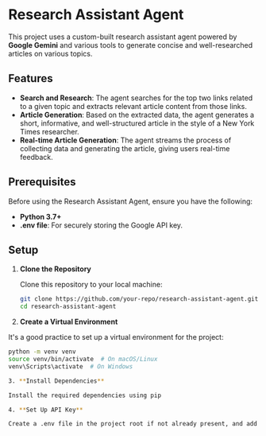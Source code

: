 # Research Assistant Agent

This project uses a custom-built research assistant agent powered by **Google Gemini** and various tools to generate concise and well-researched articles on various topics. 

## Features

- **Search and Research**: The agent searches for the top two links related to a given topic and extracts relevant article content from those links.
- **Article Generation**: Based on the extracted data, the agent generates a short, informative, and well-structured article in the style of a New York Times researcher.
- **Real-time Article Generation**: The agent streams the process of collecting data and generating the article, giving users real-time feedback.

## Prerequisites

Before using the Research Assistant Agent, ensure you have the following:

- **Python 3.7+**
- **.env file**: For securely storing the Google API key.

## Setup

1. **Clone the Repository**

   Clone this repository to your local machine:

   ```bash
   git clone https://github.com/your-repo/research-assistant-agent.git
   cd research-assistant-agent

2. **Create a Virtual Environment**

It's a good practice to set up a virtual environment for the project:

```bash 
python -m venv venv
source venv/bin/activate  # On macOS/Linux
venv\Scripts\activate  # On Windows

3. **Install Dependencies**

Install the required dependencies using pip

4. **Set Up API Key**

Create a .env file in the project root if not already present, and add your Google API key like this: